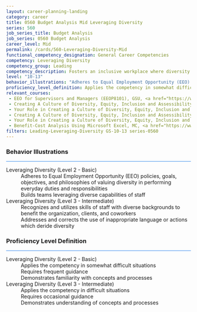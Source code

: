 ```yaml
---
layout: career-planning-landing
category: career
title: 0560 Budget Analysis Mid Leveraging Diversity
series: 560
job_series_title: Budget Analysis
job_series: 0560 Budget Analysis
career_level: Mid
permalink: /cards/560-Leveraging-Diversity-Mid
functional_competency_designation: General Career Competencies
competency: Leveraging Diversity
competency_group: Leading
competency_description: Fosters an inclusive workplace where diversity and individual differences are valued and leveraged to achieve the vision and mission of the organization.
level: "10-13"
behavior_illustrations: "Adheres to Equal Employment Opportunity (EEO) policies, goals, objectives, and philosophies of valuing diversity in performing everyday duties and responsibilities ? Builds teams leveraging diverse capabilities of staff ? Recognizes and utilizes skills of staff with diverse backgrounds to benefit the organization, clients, and coworkers ? Addresses and corrects the use of inappropriate language or actions which deride diversity"
proficiency_level_definition: Applies the competency in somewhat difficult situations ? Requires frequent guidance ? Demonstrates familiarity with concepts and processes  ? Applies the competency in difficult situations ? Requires occasional guidance ? Demonstrates understanding of concepts and processes
relevant_courses: 
 - EEO for Supervisors and Managers (EEOP8101), GSU, <a href="https://www.LearnAtGSUSA.com/EEOP8104">https://www.LearnAtGSUSA.com/EEOP8104</a>
 - Creating A Culture of Diversity, Equity, Inclusion and Assessibility in Government (MGMT8011), GSU, <a href="https://www.LearnAtGSUSA.com/MGMT8014">https://www.LearnAtGSUSA.com/MGMT8014</a>
 - Your Role in Creating a Culture of Diversity, Equity, Inclusion and Assessability in Government (DEIA) (MGMT8012), GSU, <a href="https://www.LearnAtGSUSA.com/MGMT8015">https://www.LearnAtGSUSA.com/MGMT8015</a>
 - Creating A Culture of Diversity, Equity, Inclusion and Assessibility in Government (MGMT8011), GSU, <a href="https://www.LearnAtGSUSA.com/MGMT8018">https://www.LearnAtGSUSA.com/MGMT8018</a>
 - Your Role in Creating a Culture of Diversity, Equity, Inclusion and Assessability in Government (DEIA) (MGMT8012), GSU, <a href="https://www.LearnAtGSUSA.com/MGMT8019">https://www.LearnAtGSUSA.com/MGMT8019</a>
 - Benefit-Cost Analysis Using Microsoft Excel, MC, <a href="https://www.managementconcepts.com/course/id/5405?utm_source=CFOportal&utm_medium=listing&utm_campaign=CFOTTEP&utm_id=23FM">https://www.managementconcepts.com/course/id/5405?utm_source=CFOportal&utm_medium=listing&utm_campaign=CFOTTEP&utm_id=23FM</a>
filters: Leading-Leveraging-Diversity GS-10-13 series-0560
---
```


<div class="desktop:grid-col-6 margin-y-3">
  <div class="border-top-2 bg-white padding-3 shadow-5 height-full members-hover border-1px button-border border-top-blue radius-lg card-text-color">
    <h3>Behavior Illustrations</h3>
    <hr style="background-color: #2680EB !important;"/>
    <dl class="text-base card-content-color"><dt>Leveraging Diversity (Level 2 - Basic)</dt><dd>Adheres to Equal Employment Opportunity (EEO) policies, goals, objectives, and philosophies of valuing diversity in performing everyday duties and responsibilities </dd><dd> Builds teams leveraging diverse capabilities of staff</dd><dt>Leveraging Diversity (Level 3 - Intermediate)</dt><dd>Recognizes and utilizes skills of staff with diverse backgrounds to benefit the organization, clients, and coworkers </dd><dd> Addresses and corrects the use of inappropriate language or actions which deride diversity</dd></dl>
  </div>
</div>
<div class="desktop:grid-col-6 margin-y-3">
  <div class="border-top-2 bg-white padding-3 shadow-5 height-full members-hover border-1px button-border border-top-blue radius-lg card-text-color">
    <h3>Proficiency Level Definition</h3>
     <hr style="background-color: #2680EB !important;"/>
    <dl class="text-base card-content-color"><dt>Leveraging Diversity (Level 2 - Basic)</dt><dd>Applies the competency in somewhat difficult situations </dd><dd> Requires frequent guidance </dd><dd> Demonstrates familiarity with concepts and processes </dd><dt>Leveraging Diversity (Level 3 - Intermediate)</dt><dd>Applies the competency in difficult situations </dd><dd> Requires occasional guidance </dd><dd> Demonstrates understanding of concepts and processes</dd></dl>
  </div>
</div>